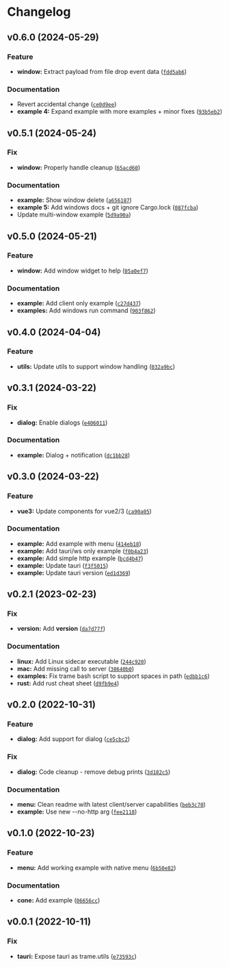 # Changelog

<!--next-version-placeholder-->

## v0.6.0 (2024-05-29)

### Feature

* **window:** Extract payload from file drop event data ([`fdd5ab6`](https://github.com/Kitware/trame-tauri/commit/fdd5ab66655cafdc3888e403e4deafc8cb54f865))

### Documentation

* Revert accidental change ([`ce0d9ee`](https://github.com/Kitware/trame-tauri/commit/ce0d9ee2a73123193eb79f29d915fcfcd1f5d576))
* **example 4:** Expand example with more examples + minor fixes ([`93b5eb2`](https://github.com/Kitware/trame-tauri/commit/93b5eb236283094f33ab10a77fd670f7941f3d8c))

## v0.5.1 (2024-05-24)

### Fix

* **window:** Properly handle cleanup ([`65acd60`](https://github.com/Kitware/trame-tauri/commit/65acd60146a9491e89dbccbad3e1b79c476216cd))

### Documentation

* **example:** Show window delete ([`a656187`](https://github.com/Kitware/trame-tauri/commit/a6561877b00143eafa52fb8e5f8427c601b83c45))
* **example 5:** Add windows docs + git ignore Cargo.lock ([`087fcba`](https://github.com/Kitware/trame-tauri/commit/087fcba8abf2abbc564ca06a0dc0fe195a5871be))
* Update multi-window example ([`5d9a90a`](https://github.com/Kitware/trame-tauri/commit/5d9a90a35909ae6fdca2c9ba8c37452228b7ea20))

## v0.5.0 (2024-05-21)

### Feature

* **window:** Add window widget to help ([`05a0ef7`](https://github.com/Kitware/trame-tauri/commit/05a0ef73783ac0fd770a406ed97be1218d38ff75))

### Documentation

* **example:** Add client only example ([`c27d437`](https://github.com/Kitware/trame-tauri/commit/c27d437d4d1f1840ecf4373ce5fe726f1e7dd707))
* **examples:** Add windows run command ([`903f862`](https://github.com/Kitware/trame-tauri/commit/903f8624e76bd7528b42cce39c3ab26824bee2a1))

## v0.4.0 (2024-04-04)

### Feature

* **utils:** Update utils to support window handling ([`032a9bc`](https://github.com/Kitware/trame-tauri/commit/032a9bccb8be95ba015d50cb1bac2b1e0b0ee8de))

## v0.3.1 (2024-03-22)

### Fix

* **dialog:** Enable dialogs ([`e406011`](https://github.com/Kitware/trame-tauri/commit/e406011ce46e29c1a6dd000dc31455e7908d859e))

### Documentation

* **example:** Dialog + notification ([`dc1bb28`](https://github.com/Kitware/trame-tauri/commit/dc1bb289c337561900efb3ea7ea3f39f9f1f96cd))

## v0.3.0 (2024-03-22)

### Feature

* **vue3:** Update components for vue2/3 ([`ca90a05`](https://github.com/Kitware/trame-tauri/commit/ca90a05e8fcdd28edd53400e0c1cb34b095f5932))

### Documentation

* **example:** Add example with menu ([`414eb18`](https://github.com/Kitware/trame-tauri/commit/414eb183cd3b9d4a81c0702807df63c6117ed196))
* **example:** Add tauri/ws only example ([`f0b4a23`](https://github.com/Kitware/trame-tauri/commit/f0b4a23bd80e22204142dfa77142bafafd27b357))
* **example:** Add simple http example ([`bcd4b47`](https://github.com/Kitware/trame-tauri/commit/bcd4b4790bf5f104ba5c89f46bd5fba3d3a4c839))
* **example:** Update tauri ([`f3f5015`](https://github.com/Kitware/trame-tauri/commit/f3f5015a3015313fadb174512776bd76b29a73ac))
* **example:** Update tauri version ([`ed1d369`](https://github.com/Kitware/trame-tauri/commit/ed1d3696d448671981aec21cc2241a52ae73becb))

## v0.2.1 (2023-02-23)
### Fix
* **version:** Add __version__ ([`da7d77f`](https://github.com/Kitware/trame-tauri/commit/da7d77f5bdd109954cbea86cc4fe482ed957f1c8))

### Documentation
* **linux:** Add Linux sidecar executable ([`244c920`](https://github.com/Kitware/trame-tauri/commit/244c9206de021892bb6e09d65224426393188fb3))
* **mac:** Add missing call to server ([`38640b0`](https://github.com/Kitware/trame-tauri/commit/38640b081339cbcbb6e0fad61ac5ea5458fdaacf))
* **examples:** Fix trame bash script to support spaces in path ([`edbb1c6`](https://github.com/Kitware/trame-tauri/commit/edbb1c6ad6b7d199bdba43cd479a39c3e8f023a9))
* **rust:** Add rust cheat sheet ([`d9fb9e4`](https://github.com/Kitware/trame-tauri/commit/d9fb9e470bfbd5ad79774aa2350b9defedeb8e91))

## v0.2.0 (2022-10-31)
### Feature
* **dialog:** Add support for dialog ([`ce5cbc2`](https://github.com/Kitware/trame-tauri/commit/ce5cbc238d4e65a1411a249be67495f6ab8c2edd))

### Fix
* **dialog:** Code cleanup - remove debug prints ([`3d182c5`](https://github.com/Kitware/trame-tauri/commit/3d182c5798bd5a6b45c3f764cbfe70700867dbc9))

### Documentation
* **menu:** Clean readme with latest client/server capabilities ([`beb3c70`](https://github.com/Kitware/trame-tauri/commit/beb3c70e36dabbc69eef7a72db2ff07f6de543f3))
* **example:** Use new --no-http arg ([`fee2118`](https://github.com/Kitware/trame-tauri/commit/fee211858bfdef213051367ef19bff74756ea5d2))

## v0.1.0 (2022-10-23)
### Feature
* **menu:** Add working example with native menu ([`6b50e82`](https://github.com/Kitware/trame-tauri/commit/6b50e828267e573e6f88cb12487da1a73a75ca21))

### Documentation
* **cone:** Add example ([`06656cc`](https://github.com/Kitware/trame-tauri/commit/06656cc53f9c2012ac0987bffcabd446c737d04d))

## v0.0.1 (2022-10-11)
### Fix
* **tauri:** Expose tauri as trame.utils ([`e73593c`](https://github.com/Kitware/trame-tauri/commit/e73593c6d4083a6346d737c8b924f94f39e0d9dd))

